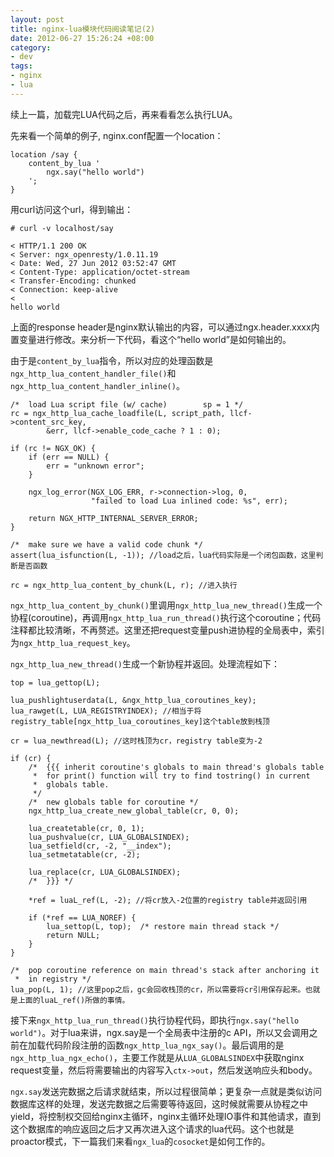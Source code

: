 ```yaml
--- 
layout: post
title: nginx-lua模块代码阅读笔记(2)
date: 2012-06-27 15:26:24 +08:00
category:
- dev
tags:
- nginx
- lua
---
```

续上一篇，加载完LUA代码之后，再来看看怎么执行LUA。

先来看一个简单的例子, nginx.conf配置一个location：

    location /say { 
        content_by_lua '
            ngx.say("hello world")
        ';  
    }   

用curl访问这个url，得到输出：

    # curl -v localhost/say

    < HTTP/1.1 200 OK
    < Server: ngx_openresty/1.0.11.19
    < Date: Wed, 27 Jun 2012 03:52:47 GMT
    < Content-Type: application/octet-stream
    < Transfer-Encoding: chunked
    < Connection: keep-alive
    < 
    hello world

上面的response header是nginx默认输出的内容，可以通过ngx.header.xxxx内置变量进行修改。来分析一下代码，看这个“hello world”是如何输出的。

由于是`content_by_lua`指令，所以对应的处理函数是`ngx_http_lua_content_handler_file()`和`ngx_http_lua_content_handler_inline()`。

    /*  load Lua script file (w/ cache)        sp = 1 */
    rc = ngx_http_lua_cache_loadfile(L, script_path, llcf->content_src_key,
            &err, llcf->enable_code_cache ? 1 : 0);

    if (rc != NGX_OK) {
        if (err == NULL) {
            err = "unknown error";
        }

        ngx_log_error(NGX_LOG_ERR, r->connection->log, 0,
                      "failed to load Lua inlined code: %s", err);

        return NGX_HTTP_INTERNAL_SERVER_ERROR;
    }

    /*  make sure we have a valid code chunk */
    assert(lua_isfunction(L, -1)); //load之后，lua代码实际是一个闭包函数，这里判断是否函数

    rc = ngx_http_lua_content_by_chunk(L, r); //进入执行

`ngx_http_lua_content_by_chunk()`里调用`ngx_http_lua_new_thread()`生成一个协程(coroutine)，再调用`ngx_http_lua_run_thread()`执行这个coroutine；代码注释都比较清晰，不再赘述。这里还把request变量push进协程的全局表中，索引为`ngx_http_lua_request_key`。

`ngx_http_lua_new_thread()`生成一个新协程并返回。处理流程如下：

    top = lua_gettop(L);

    lua_pushlightuserdata(L, &ngx_http_lua_coroutines_key);
    lua_rawget(L, LUA_REGISTRYINDEX); //相当于将registry_table[ngx_http_lua_coroutines_key]这个table放到栈顶

    cr = lua_newthread(L); //这时栈顶为cr，registry table变为-2

    if (cr) {
        /*  {{{ inherit coroutine's globals to main thread's globals table
         *  for print() function will try to find tostring() in current
         *  globals table.
         */
        /*  new globals table for coroutine */
        ngx_http_lua_create_new_global_table(cr, 0, 0);

        lua_createtable(cr, 0, 1);
        lua_pushvalue(cr, LUA_GLOBALSINDEX);
        lua_setfield(cr, -2, "__index");
        lua_setmetatable(cr, -2);

        lua_replace(cr, LUA_GLOBALSINDEX);
        /*  }}} */

        *ref = luaL_ref(L, -2); //将cr放入-2位置的registry table并返回引用

        if (*ref == LUA_NOREF) {
            lua_settop(L, top);  /* restore main thread stack */
            return NULL;
        }
    }

    /*  pop coroutine reference on main thread's stack after anchoring it
     *  in registry */
    lua_pop(L, 1); //这里pop之后，gc会回收栈顶的cr，所以需要将cr引用保存起来。也就是上面的luaL_ref()所做的事情。

接下来`ngx_http_lua_run_thread()`执行协程代码，即执行`ngx.say("hello world")`。对于lua来讲，ngx.say是一个全局表中注册的c API，所以又会调用之前在加载代码阶段注册的函数`ngx_http_lua_ngx_say()`。最后调用的是`ngx_http_lua_ngx_echo()`，主要工作就是从`LUA_GLOBALSINDEX`中获取nginx request变量，然后将需要输出的内容写入`ctx->out`，然后发送响应头和body。

`ngx.say`发送完数据之后请求就结束，所以过程很简单；更复杂一点就是类似访问数据库这样的处理，发送完数据之后需要等待返回，这时候就需要从协程之中yield，将控制权交回给nginx主循环，nginx主循环处理IO事件和其他请求，直到这个数据库的响应返回之后才又再次进入这个请求的lua代码。这个也就是proactor模式，下一篇我们来看`ngx_lua`的`cosocket`是如何工作的。


